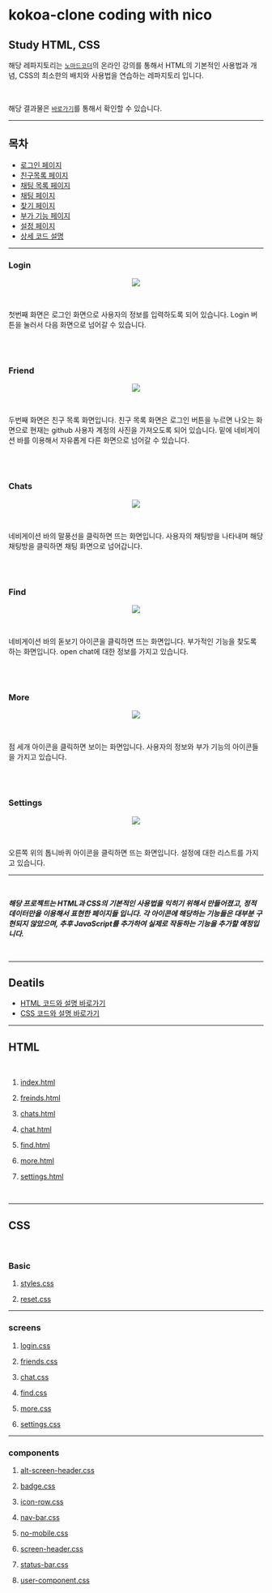 # kokoa-clone coding with nico

## Study HTML, CSS

해당 레파지토리는 [`노마드코더`](https://www.youtube.com/channel/UCUpJs89fSBXNolQGOYKn0YQ)의 온라인 강의를 통해서 HTML의 기본적인 사용법과 개념, CSS의 최소한의 배치와 사용법을 연습하는 레파지토리 입니다.

<br/>

해당 결과물은 [`바로가기`](https://dudwns9331.github.io/kokoa-clone/)를 통해서 확인할 수 있습니다.

---

## 목차

- [로그인 페이지](#Login)
- [친구목록 페이지](#Friend)
- [채팅 목록 페이지](#Chats)
- [채팅 페이지](#Chat)
- [찾기 페이지](#Find)
- [부가 기능 페이지](#More)
- [설정 페이지](#Settings)
- [상세 코드 설명](#Details)

---

### Login

<p align="center">

<img src="https://github.com/dudwns9331/WebStudy/blob/master/kokoa-clone/readme_images/Login.PNG">

</p>

<br/>

첫번째 화면은 로그인 화면으로 사용자의 정보를 입력하도록 되어 있습니다. Login 버튼을 눌러서 다음 화면으로 넘어갈 수 있습니다.

<br/>
<br/>

### Friend

<p align="center">

<img src="https://github.com/dudwns9331/WebStudy/blob/master/kokoa-clone/readme_images/Freind.PNG">

</p>

<br/>

두번째 화면은 친구 목록 화면입니다. 친구 목록 화면은 로그인 버튼을 누르면 나오는 화면으로 현재는 github 사용자 계정의 사진을 가져오도록 되어 있습니다. 밑에 네비게이션 바를 이용해서 자유롭게 다른 화면으로 넘어갈 수 있습니다.

<br/>
<br/>

### Chats

<p align="center">

<img src="https://github.com/dudwns9331/WebStudy/blob/master/kokoa-clone/readme_images/Chats.PNG">

</p>

<br/>

네비게이션 바의 말풍선을 클릭하면 뜨는 화면입니다. 사용자의 채팅방을 나타내며 해당 채팅방을 클릭하면 채팅 화면으로 넘어갑니다.

<br/>
<br/>

### Find

<p align="center">

<img src="https://github.com/dudwns9331/WebStudy/blob/master/kokoa-clone/readme_images/Find.PNG">

</p>

<br/>

네비게이션 바의 돋보기 아이콘을 클릭하면 뜨는 화면입니다. 부가적인 기능을 찾도록 하는 화면입니다. open chat에 대한 정보를 가지고 있습니다.

<br/>
<br/>

### More

<p align="center">

<img src="https://github.com/dudwns9331/WebStudy/blob/master/kokoa-clone/readme_images/More.PNG">

</p>

<br/>

점 세개 아이콘을 클릭하면 보이는 화면입니다. 사용자의 정보와 부가 기능의 아이콘들을 가지고 있습니다.

<br/>
<br/>

### Settings

<p align="center">

<img src="https://github.com/dudwns9331/WebStudy/blob/master/kokoa-clone/readme_images/Settings.PNG">

</p>

<br/>

오른쪽 위의 톱니바퀴 아이콘을 클릭하면 뜨는 화면입니다. 설정에 대한 리스트를 가지고 있습니다.

---

<br/>

**_해당 프로젝트는 HTML과 CSS의 기본적인 사용법을 익히기 위해서 만들어졌고, 정적 데이터만을 이용해서 표현한 페이지들 입니다. 각 아이콘에 해당하는 기능들은 대부분 구현되지 않았으며, 추후 JavaScript를 추가하여 실제로 작동하는 기능을 추가할 예정입니다._**

<br/>

---

## Deatils

- [HTML 코드와 설명 바로가기](https://github.com/dudwns9331/WebStudy/tree/master/kokoa-clone/Details/detail_html)
- [CSS 코드와 설명 바로가기](https://github.com/dudwns9331/WebStudy/tree/master/kokoa-clone/Details/detail_css)

---

## HTML

<br/>

1. [index.html](https://github.com/dudwns9331/WebStudy/blob/master/kokoa-clone/Details/detail_html/index.md)

2. [freinds.html](https://github.com/dudwns9331/WebStudy/blob/master/kokoa-clone/Details/detail_html/friends.md)

3. [chats.html](https://github.com/dudwns9331/WebStudy/blob/master/kokoa-clone/Details/detail_html/chats.md)

4. [chat.html](https://github.com/dudwns9331/WebStudy/blob/master/kokoa-clone/Details/detail_html/chat.md)

5. [find.html](https://github.com/dudwns9331/WebStudy/blob/master/kokoa-clone/Details/detail_html/find.md)

6. [more.html](https://github.com/dudwns9331/WebStudy/blob/master/kokoa-clone/Details/detail_html/more.md)

7. [settings.html](https://github.com/dudwns9331/WebStudy/blob/master/kokoa-clone/Details/detail_html/settings.md)

<br/>

---

## CSS

<br/>

### Basic

1. [styles.css](https://github.com/dudwns9331/WebStudy/blob/master/kokoa-clone/Details/detail_css/styles.md)

2. [reset.css](https://github.com/dudwns9331/WebStudy/blob/master/kokoa-clone/Details/detail_css/reset.md)

---

### screens

1. [login.css](https://github.com/dudwns9331/WebStudy/blob/master/kokoa-clone/Details/detail_css/screens/login.md)

2. [friends.css](https://github.com/dudwns9331/WebStudy/blob/master/kokoa-clone/Details/detail_css/screens/freiends.md)

3. [chat.css](https://github.com/dudwns9331/WebStudy/blob/master/kokoa-clone/Details/detail_css/screens/chat.md)

4. [find.css](https://github.com/dudwns9331/WebStudy/blob/master/kokoa-clone/Details/detail_css/screens/find.md)

5. [more.css](https://github.com/dudwns9331/WebStudy/blob/master/kokoa-clone/Details/detail_css/screens/more.md)

6. [settings.css](https://github.com/dudwns9331/WebStudy/blob/master/kokoa-clone/Details/detail_css/screens/settings.md)

---

### components

1. [alt-screen-header.css](https://github.com/dudwns9331/WebStudy/blob/master/kokoa-clone/Details/detail_css/components/alt-screen-header.md)

2. [badge.css](https://github.com/dudwns9331/WebStudy/blob/master/kokoa-clone/Details/detail_css/components/badge.md)

3. [icon-row.css](https://github.com/dudwns9331/WebStudy/blob/master/kokoa-clone/Details/detail_css/components/icon-row.md)

4. [nav-bar.css](https://github.com/dudwns9331/WebStudy/blob/master/kokoa-clone/Details/detail_css/components/nav-bar.md)

5. [no-mobile.css](https://github.com/dudwns9331/WebStudy/blob/master/kokoa-clone/Details/detail_css/components/no-mobile.md)

6. [screen-header.css](https://github.com/dudwns9331/WebStudy/blob/master/kokoa-clone/Details/detail_css/components/screen-header.md)

7. [status-bar.css](https://github.com/dudwns9331/WebStudy/blob/master/kokoa-clone/Details/detail_css/components/status-bar.md)

8. [user-component.css](https://github.com/dudwns9331/WebStudy/blob/master/kokoa-clone/Details/detail_css/components/user-component.md)
